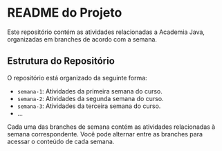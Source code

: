 # README do Projeto

Este repositório contém as atividades relacionadas a Academia Java, organizadas em branches de acordo com a semana.

## Estrutura do Repositório

O repositório está organizado da seguinte forma:

- `semana-1`: Atividades da primeira semana do curso.
- `semana-2`: Atividades da segunda semana do curso.
- `semana-3`: Atividades da terceira semana do curso.
- ...

Cada uma das branches de semana contém as atividades relacionadas à semana correspondente. Você pode alternar entre as branches para acessar o conteúdo de cada semana.